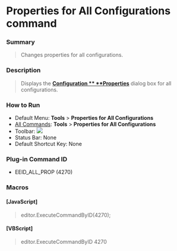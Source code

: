 # Properties for All Configurations command

### Summary

> Changes properties for all configurations.

### Description

> Displays the **[Configuration \**
> **Properties](../../dlg/properties/index)** dialog box for all configurations.

### How to Run

- Default Menu: **Tools** \> **Properties for All Configurations**
- [All Commands](all_commands): **Tools** >
**Properties for All Configurations**
- Toolbar: ![](../../images/allproperties.gif)
- Status Bar: None
- Default Shortcut Key: None

### Plug-in Command ID

- EEID\_ALL\_PROP (4270)

### Macros

#### \[JavaScript\]

> editor.ExecuteCommandByID(4270);

#### \[VBScript\]

> editor.ExecuteCommandByID 4270